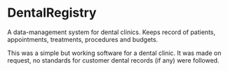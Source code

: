 # DentalRegistry
A data-management system for dental clinics. Keeps record of patients, appointments, treatments, procedures and budgets.

This was a simple but working software for a dental clinic. It was made on request, no standards for customer dental records (if any) were followed.
